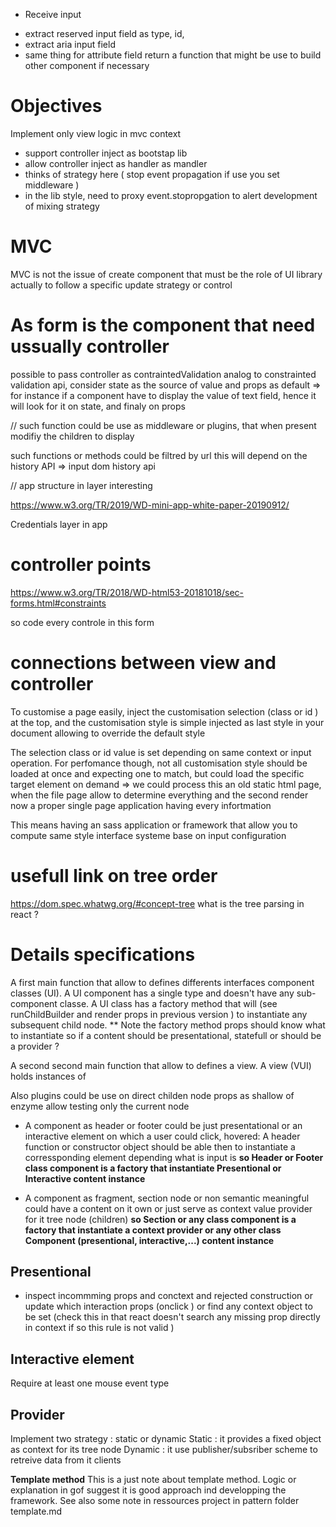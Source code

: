 
* Receive input 
 - extract reserved input field as type, id,
 - extract aria input field 
 - same thing for attribute field
return a function that might be use to build other component if necessary 


# Objectives 

Implement only view logic in mvc context 
- support controller inject as bootstap lib 
- allow controller inject as handler as mandler 
- thinks of strategy here ( stop event propagation if use you set  middleware )
- in the lib style, need to proxy event.stopropgation to alert development of mixing strategy 

# MVC 
MVC is not the issue of create component 
that must be the role of UI library actually to follow a specific update strategy or control 

# As form is the component that need ussually controller 
possible to pass controller as contraintedValidation 
analog to constrainted validation api, consider state as the source of value and props as default => for instance if a component have to display the value of text field, hence it will look for it on state, and finaly on props 

// such function could be use as middleware or plugins, that when present modifiy the children to display 

such functions or methods could be filtred by url 
this will depend on the history API => input dom history api 

// app structure in layer interesting 

https://www.w3.org/TR/2019/WD-mini-app-white-paper-20190912/


Credentials layer in app

# controller points
https://www.w3.org/TR/2018/WD-html53-20181018/sec-forms.html#constraints

so code every controle in this form

# connections between view and controller 
To customise a page easily, inject the customisation selection (class or id ) at the top, and the customisation style is simple injected as last style in your document allowing to override the default style 

The selection class or id value is set depending on same context or input operation. For perfomance though, not all customisation style should be loaded at once and expecting one to match, but could load the specific target element on demand => we could process this an old static html page, when the file page allow to determine everything and the second render now a proper single page application having every infortmation 

This means having an sass application or framework that allow you to compute same style interface systeme base on input configuration 

# usefull link on tree order 
https://dom.spec.whatwg.org/#concept-tree
what is the tree parsing in react ?


# Details specifications

A first main function that allow to defines differents interfaces component classes (UI). A UI component has a single type and doesn't have any sub-component classe. A UI class has a factory method that will (see runChildBuilder and render props in previous version ) to instantiate any subsequent child node. 
** Note the factory method props should know what to instantiate so if a content should be presentational, statefull or should be a provider ? 

A second second main function that allow to defines a view. A view (VUI) holds instances of 

Also plugins could be use on direct childen node props as shallow of enzyme allow testing only the current node

* A component as header or footer could be just presentational or an interactive element on which a user could click, hovered: A header function or constructor object should be able then to instantiate a corressponding element depending what is input is **so Header or Footer class component is a factory that instantiate Presentional or Interactive content instance**

* A component as fragment, section node or non semantic meaningful could have a content on it own or just serve as context value provider for it tree node (children)
**so Section or any class component is a factory that instantiate a context provider or any other class Component (presentional, interactive,...) content instance**


## Presentional 
-  inspect incommming props and conctext  and rejected construction or update 
which interaction props (onclick ) or find any context object to be set (check this in that react doesn't search any missing prop directly in context if so this rule is not valid )

## Interactive element 
Require at least one mouse event type 

## Provider
Implement two strategy : static or dynamic 
Static : it provides a fixed object as context for its tree node 
Dynamic : it use publisher/subsriber scheme to retreive data from it clients 

**Template method**
This is a just note about template method. Logic or explanation in gof suggest it is good approach ind developping the framework. See also some note in ressources project in pattern folder template.md

